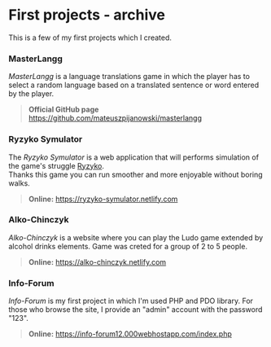 # First projects - archive

This is a few of my first projects which I created.

### MasterLangg
<i>MasterLangg</i> is a language translations game in which the player has to select a random language based on a translated sentence or word entered by the player.
> **Official GitHub page** https://github.com/mateuszpijanowski/masterlangg

### Ryzyko Symulator
The <i>Ryzyko Symulator</i> is a web application that will performs simulation of the game's struggle [Ryzyko](https://www.empik.com/winning-moves-gra-strategiczna-ryzyko-gra-o-tron-winning-moves,p1143042124,zabawki-p?gclid=CjwKCAiArK_fBRABEiwA0gOOc7d8c3oeenQpOEAgxd_XnUgjCxhtN-SMeFiWQOGl92VBunHUbmZH3BoCZ4YQAvD_BwE&gclsrc=aw.ds).<br /> 
Thanks this game you can run smoother and more enjoyable without boring walks.

> **Online:** https://ryzyko-symulator.netlify.com


### Alko-Chinczyk
<i>Alko-Chinczyk</i> is a website where you can play the Ludo game extended by alcohol drinks elements. Game was creted for a group of 2 to 5 people.

> **Online:** https://alko-chinczyk.netlify.com


### Info-Forum
<i>Info-Forum</i> is my first project in which I'm used PHP and PDO library. For those who browse the site, I provide an "admin" account with the password "123".

> **Online:** https://info-forum12.000webhostapp.com/index.php
